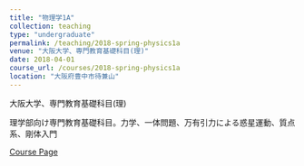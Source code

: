 ```yaml
---
title: "物理学1A"
collection: teaching
type: "undergraduate"
permalink: /teaching/2018-spring-physics1a
venue: "大阪大学、専門教育基礎科目(理)"
date: 2018-04-01
course_url: /courses/2018-spring-physics1a
location: "大阪府豊中市待兼山"
---
```


大阪大学、専門教育基礎科目(理)

理学部向け専門教育基礎科目。力学、一体問題、万有引力による惑星運動、質点系、剛体入門


<a href='https://stsykw.github.io/courses/2018-spring-physics1a'>Course Page</a>
